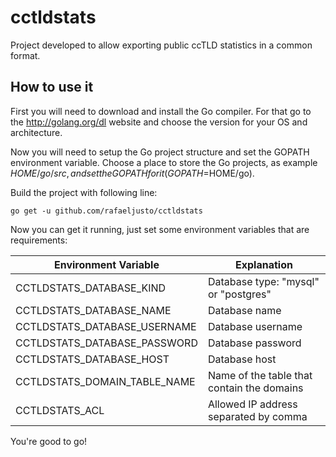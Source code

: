 cctldstats
==========

Project developed to allow exporting public ccTLD statistics in a common format.

How to use it
-------------

First you will need to download and install the Go compiler. For that go to the http://golang.org/dl website and choose the version for your OS and architecture.

Now you will need to setup the Go project structure and set the GOPATH environment variable. Choose a place to store the Go projects, as example $HOME/go/src, and set the GOPATH for it (GOPATH=$HOME/go).

Build the project with following line:

    go get -u github.com/rafaeljusto/cctldstats

Now you can get it running, just set some environment variables that are requirements:

  Environment Variable         | Explanation
  ---------------------------- | ------------------------------------------
  CCTLDSTATS_DATABASE_KIND     | Database type: "mysql" or "postgres"
  CCTLDSTATS_DATABASE_NAME     | Database name
  CCTLDSTATS_DATABASE_USERNAME | Database username
  CCTLDSTATS_DATABASE_PASSWORD | Database password
  CCTLDSTATS_DATABASE_HOST     | Database host
  CCTLDSTATS_DOMAIN_TABLE_NAME | Name of the table that contain the domains
  CCTLDSTATS_ACL               | Allowed IP address separated by comma

You're good to go!
